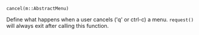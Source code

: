 ```
cancel(m::AbstractMenu)
```

Define what happens when a user cancels ('q' or ctrl-c) a menu. `request()` will always exit after calling this function.
